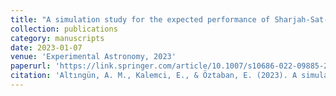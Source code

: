 ```yaml
---
title: "A simulation study for the expected performance of Sharjah-Sat-1 payload improved X-Ray Detector (iXRD) in the orbital background radiation"
collection: publications
category: manuscripts
date: 2023-01-07
venue: 'Experimental Astronomy, 2023'
paperurl: 'https://link.springer.com/article/10.1007/s10686-022-09885-2'
citation: 'Altıngün, A. M., Kalemci, E., & Öztaban, E. (2023). A simulation study for the expected performance of Sharjah-Sat-1 payload improved X-Ray Detector (iXRD) in the orbital background radiation. Experimental Astronomy, 56(1), 117-140.'
---
```


